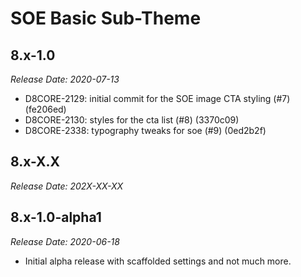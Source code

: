 # SOE Basic Sub-Theme

8.x-1.0
--------------------------------------------------------------------------------
_Release Date: 2020-07-13_

- D8CORE-2129: initial commit for the SOE image CTA styling (#7) (fe206ed)
- D8CORE-2130: styles for the cta list (#8) (3370c09)
- D8CORE-2338: typography tweaks for soe (#9) (0ed2b2f)

8.x-X.X
--------------------------------------------------------------------------------
_Release Date: 202X-XX-XX_


8.x-1.0-alpha1
--------------------------------------------------------------------------------
_Release Date: 2020-06-18_

- Initial alpha release with scaffolded settings and not much more.
